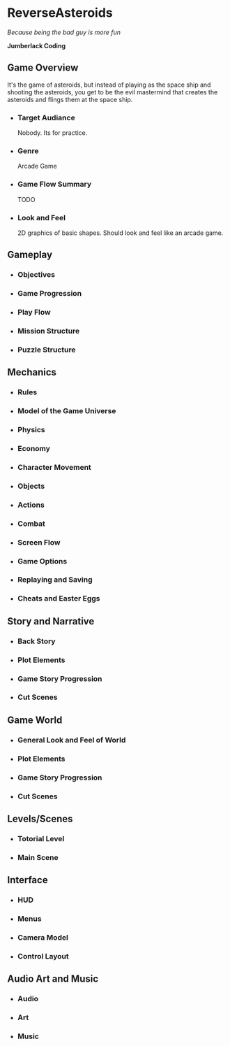 # ReverseAsteroids

*Because being the bad guy is more fun*

**Jumberlack Coding**


## Game Overview

It's the game of asteroids, but instead of playing as the space ship and shooting the asteroids, you get to be the evil mastermind that creates the asteroids and flings them at the space ship.

- ### Target Audiance

    Nobody. Its for practice.

- ### Genre

    Arcade Game

- ### Game Flow Summary

    TODO

- ### Look and Feel

    2D graphics of basic shapes. Should look and feel like an arcade game. 

## Gameplay

- ### Objectives
- ### Game Progression
- ### Play Flow
- ### Mission Structure
- ### Puzzle Structure

## Mechanics

- ### Rules
- ### Model of the Game Universe
- ### Physics
- ### Economy
- ### Character Movement
- ### Objects
- ### Actions
- ### Combat
- ### Screen Flow
- ### Game Options
- ### Replaying and Saving
- ### Cheats and Easter Eggs

## Story and Narrative

- ### Back Story
- ### Plot Elements
- ### Game Story Progression
- ### Cut Scenes

## Game World

- ### General Look and Feel of World
- ### Plot Elements
- ### Game Story Progression
- ### Cut Scenes

## Levels/Scenes

- ### Totorial Level
- ### Main Scene

## Interface

- ### HUD
- ### Menus
- ### Camera Model
- ### Control Layout

## Audio Art and Music

- ### Audio
- ### Art
- ### Music
